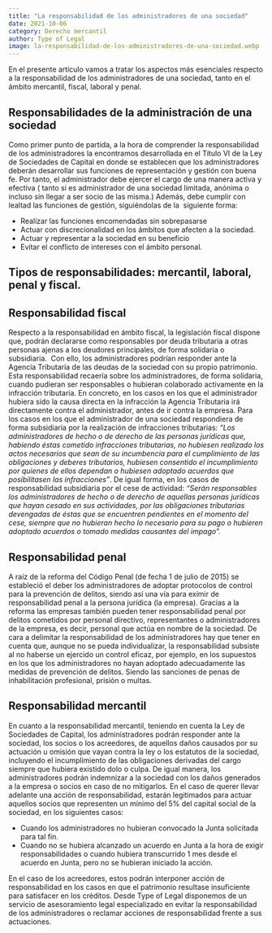 ```yaml
---
title: "La responsabilidad de los administradores de una sociedad"
date: 2021-10-06
category: Derecho mercantil
author: Type of Legal
image: la-responsabilidad-de-los-administradores-de-una-sociedad.webp
---
```


En el presente artículo vamos a tratar los aspectos más esenciales respecto a la responsabilidad de los administradores de una sociedad, tanto en el ámbito mercantil, fiscal, laboral y penal.

**Responsabilidades de la administración de una sociedad**
----------------------------------------------------------

Como primer punto de partida, a la hora de comprender la responsabilidad de los administradores la encontramos desarrollada en el Título VI de la Ley de Sociedades de Capital en donde se establecen que los administradores deberán desarrollar sus funciones de representación y gestión con buena fe. Por tanto, el administrador debe ejercer el cargo de una manera activa y efectiva ( tanto si es administrador de una sociedad limitada, anónima o incluso sin llegar a ser socio de las misma.) Además, debe cumplir con lealtad las funciones de gestión, siguiéndolas de la  siguiente forma:

*   Realizar las funciones encomendadas sin sobrepasarse
*   Actuar con discrecionalidad en los ámbitos que afecten a la sociedad.
*   Actuar y representar a la sociedad en su beneficio
*   Evitar el conflicto de intereses con el ámbito personal.

**Tipos de responsabilidades: mercantil, laboral, penal y fiscal.**
-------------------------------------------------------------------

**Responsabilidad fiscal**
--------------------------

Respecto a la responsabilidad en ámbito fiscal, la legislación fiscal dispone que, podrán declararse como responsables por deuda tributaria a otras personas ajenas a los deudores principales, de forma solidaria o subsidiaria.  Con ello, los administradores podrían responder ante la Agencía Tributaria de las deudas de la sociedad con su propio patrimonio. Esta responsabilidad recaería sobre los administradores, de forma solidaria, cuando pudieran ser responsables o hubieran colaborado activamente en la infracción tributaria. En concreto, en los casos en los que el administrador hubiera sido la causa directa en la infracción la Agencia Tributaria irá directamente contra el administrador, antes de ir contra la empresa. Para los casos en los que el administrador de una sociedad respondiera de forma subsidiaria por la realización de infracciones tributarias: _“Los administradores de hecho o de derecho de las personas jurídicas que, habiendo éstas cometido infracciones tributarias, no hubiesen realizado los actos necesarios que sean de su incumbencia para el cumplimiento de las obligaciones y deberes tributarios, hubiesen consentido el incumplimiento por quienes de ellos dependan o hubiesen adoptado acuerdos que posibilitasen las infracciones”_. De igual forma, en los casos de responsabilidad subsidiaria por el cese de actividad: _“Serán responsables los administradores de hecho o de derecho de aquellas personas jurídicas que hayan cesado en sus actividades, por las obligaciones tributarias devengadas de éstas que se encuentren pendientes en el momento del cese, siempre que no hubieran hecho lo necesario para su pago o hubieren adoptado acuerdos o tomado medidas causantes del impago”._

**Responsabilidad penal**
-------------------------

A raíz de la reforma del Código Penal (de fecha 1 de julio de 2015) se estableció el deber los administradores de adoptar protocolos de control para la prevención de delitos, siendo así una vía para eximir de responsabilidad penal a la persona jurídica (la empresa). Gracias a la reforma las empresas también pueden tener responsabilidad penal por delitos cometidos por personal directivo, representantes o administradores de la empresa, es decir, personal que actúa en nombre de la sociedad. De cara a delimitar la responsabilidad de los administradores hay que tener en cuenta que, aunque no se pueda individualizar, la responsabilidad subsiste al no haberse un ejercido un control eficaz, por ejemplo, en los supuestos en los que los administradores no hayan adoptado adecuadamente las medidas de prevención de delitos. Siendo las sanciones de penas de inhabilitación profesional, prisión o multas.

**Responsabilidad mercantil**
-----------------------------

En cuanto a la responsabilidad mercantil, teniendo en cuenta la Ley de Sociedades de Capital, los administradores podrán responder ante la sociedad, los socios o los acreedores, de aquellos daños causados por su actuación u omisión que vayan contra la ley o los estatutos de la sociedad, incluyendo el incumplimiento de las obligaciones derivadas del cargo siempre que hubiera existido dolo o culpa. De igual manera, los administradores podrán indemnizar a la sociedad con los daños generados a la empresa o socios en caso de no mitigarlos. En el caso de querer llevar adelante una acción de responsabilidad, estarán legitimados para actuar aquellos socios que representen un mínimo del 5% del capital social de la sociedad, en los siguientes casos:

*   Cuando los administradores no hubieran convocado la Junta solicitada para tal fin.
*   Cuando no se hubiera alcanzado un acuerdo en Junta a la hora de exigir responsabilidades o cuando hubiera transcurrido 1 mes desde el acuerdo en Junta, pero no se hubieran iniciado la acción.

En el caso de los acreedores, estos podrán interponer acción de responsabilidad en los casos en que el patrimonio resultase insuficiente para satisfacer en los créditos. Desde Type of Legal disponemos de un servicio de asesoramiento legal especializado en evitar la responsabilidad de los administradores o reclamar acciones de responsabilidad frente a sus actuaciones.
